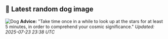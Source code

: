 ## 🐶 Latest random dog image
![Dog](https://images.dog.ceo/breeds/bulldog-french/IMG_0846.jpg)
**Advice:** "Take time once in a while to look up at the stars for at least 5 minutes, in order to comprehend your cosmic significance."
*Updated: 2025-07-23 23:38 UTC*
